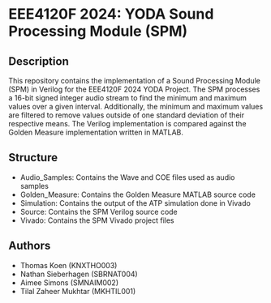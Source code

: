 # EEE4120F 2024: YODA Sound Processing Module (SPM)

## Description
This repository contains the implementation of a Sound Processing Module (SPM) in Verilog for the EEE4120F 2024 YODA Project.
The SPM processes a 16-bit signed integer audio stream to find the minimum and maximum values over a given interval. 
Additionally, the minimum and maximum values are filtered to remove values outside of one standard deviation of their respective means.
The Verilog implementation is compared against the Golden Measure implementation written in MATLAB.

## Structure
* Audio_Samples: Contains the Wave and COE files used as audio samples
* Golden_Measure: Contains the Golden Measure MATLAB source code
* Simulation: Contains the output of the ATP simulation done in Vivado
* Source: Contains the SPM Verilog source code
* Vivado: Contains the SPM Vivado project files

## Authors
* Thomas Koen (KNXTHO003)
* Nathan Sieberhagen (SBRNAT004)
* Aimee Simons (SMNAIM002)
* Tilal Zaheer Mukhtar (MKHTIL001)